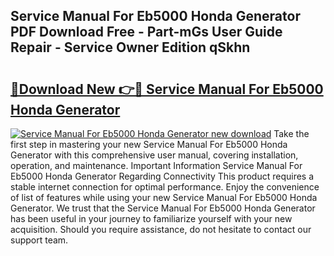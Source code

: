 ## Service Manual For Eb5000 Honda Generator PDF Download Free - Part-mGs User Guide Repair - Service Owner Edition qSkhn

# <h2><a href="http://bc69312.oget.top/?id=Service+Manual+For+Eb5000+Honda+Generator">🔗Download New 👉🔴 Service Manual For Eb5000 Honda Generator</a></h2>

[![Service Manual For Eb5000 Honda Generator new download](https://i.imgur.com/5g1atiW.png)](http://bc69312.oget.top/?id=Service+Manual+For+Eb5000+Honda+Generator)
Take the first step in mastering your new Service Manual For Eb5000 Honda Generator with this comprehensive user manual, covering installation, operation, and maintenance. Important Information Service Manual For Eb5000 Honda Generator Regarding Connectivity This product requires a stable internet connection for optimal performance. Enjoy the convenience of list of features while using your new Service Manual For Eb5000 Honda Generator. We trust that the Service Manual For Eb5000 Honda Generator has been useful in your journey to familiarize yourself with your new acquisition. Should you require assistance, do not hesitate to contact our support team.
